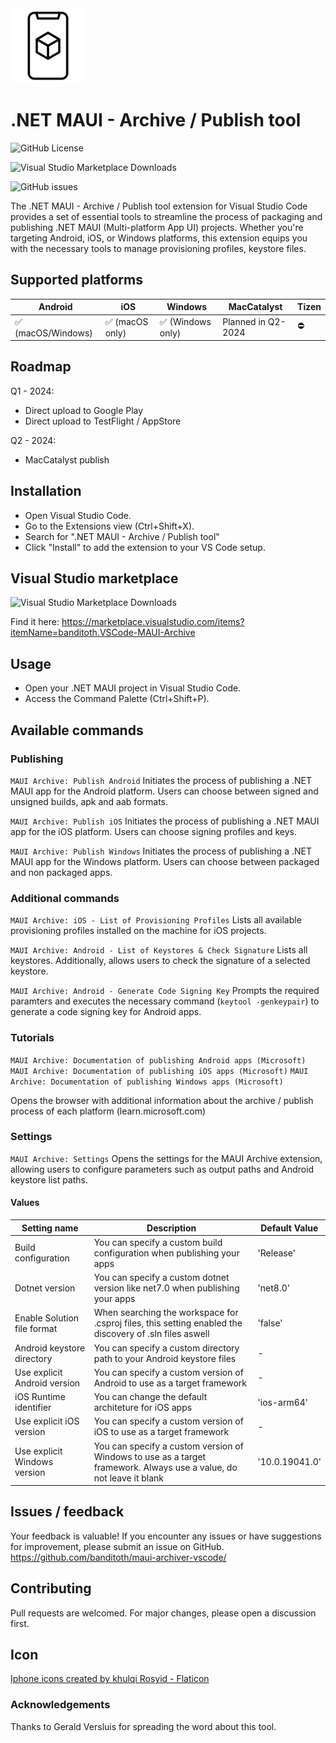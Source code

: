 <img src="icon.png" width="120" height="120"/>

# .NET MAUI - Archive / Publish tool

![GitHub License](https://img.shields.io/github/license/banditoth/maui-archiver-vscode?style=for-the-badge)

![Visual Studio Marketplace Downloads](https://img.shields.io/visual-studio-marketplace/d/banditoth.VSCode-MAUI-Archive?style=for-the-badge&link=https%3A%2F%2Fmarketplace.visualstudio.com%2Fitems%3FitemName%3Dbanditoth.VSCode-MAUI-Archive)

![GitHub issues](https://img.shields.io/github/issues/banditoth/maui-archiver-vscode?style=for-the-badge)

The .NET MAUI - Archive / Publish tool extension for Visual Studio Code provides a set of essential tools to streamline the process of packaging and publishing .NET MAUI (Multi-platform App UI) projects. 
Whether you're targeting Android, iOS, or Windows platforms, this extension equips you with the necessary tools to manage provisioning profiles, keystore files.

## Supported platforms

| Android | iOS | Windows | MacCatalyst | Tizen |
| --- | --- | --- | --- | --- | 
| ✅ (macOS/Windows) | ✅ (macOS only) | ✅ (Windows only) | Planned in Q2-2024 | ⛔️ |

## Roadmap

Q1 - 2024: 
- Direct upload to Google Play
- Direct upload to TestFlight / AppStore

Q2 - 2024:
- MacCatalyst publish

## Installation

- Open Visual Studio Code.
- Go to the Extensions view (Ctrl+Shift+X).
- Search for ".NET MAUI - Archive / Publish tool"
- Click "Install" to add the extension to your VS Code setup.

## Visual Studio marketplace

![Visual Studio Marketplace Downloads](https://img.shields.io/visual-studio-marketplace/d/banditoth.VSCode-MAUI-Archive?style=for-the-badge&link=https%3A%2F%2Fmarketplace.visualstudio.com%2Fitems%3FitemName%3Dbanditoth.VSCode-MAUI-Archive)

Find it here:
https://marketplace.visualstudio.com/items?itemName=banditoth.VSCode-MAUI-Archive

## Usage

- Open your .NET MAUI project in Visual Studio Code.
- Access the Command Palette (Ctrl+Shift+P).

## Available commands

### Publishing

`MAUI Archive: Publish Android`
Initiates the process of publishing a .NET MAUI app for the Android platform. Users can choose between signed and unsigned builds, apk and aab formats.

`MAUI Archive: Publish iOS`
Initiates the process of publishing a .NET MAUI app for the iOS platform. Users can choose signing profiles and keys.

`MAUI Archive: Publish Windows`
Initiates the process of publishing a .NET MAUI app for the Windows platform. Users can choose between packaged and non packaged apps.

### Additional commands

`MAUI Archive: iOS - List of Provisioning Profiles`
Lists all available provisioning profiles installed on the machine for iOS projects.

`MAUI Archive: Android - List of Keystores & Check Signature`
Lists all keystores. Additionally, allows users to check the signature of a selected keystore.

`MAUI Archive: Android - Generate Code Signing Key`
Prompts the required paramters and executes the necessary command (`keytool -genkeypair`) to generate a code signing key for Android apps.

### Tutorials

`MAUI Archive: Documentation of publishing Android apps (Microsoft)`
`MAUI Archive: Documentation of publishing iOS apps (Microsoft)`
`MAUI Archive: Documentation of publishing Windows apps (Microsoft)`

Opens the browser with additional information about the archive / publish process of each platform (learn.microsoft.com)

### Settings

`MAUI Archive: Settings`
Opens the settings for the MAUI Archive extension, allowing users to configure parameters such as output paths and Android keystore list paths.

#### Values

| Setting name | Description | Default Value |
| --- | --- | --- |
| Build configuration | You can specify a custom build configuration when publishing your apps | 'Release' |
| Dotnet version | You can specify a custom dotnet version like net7.0 when publishing your apps | 'net8.0' |
| Enable Solution file format | When searching the workspace for .csproj files, this setting enabled the discovery of .sln files aswell | 'false' |
| Android keystore directory | You can specify a custom directory path to your Android keystore files | - |
| Use explicit Android version | You can specify a custom version of Android to use as a target framework | - |
| iOS Runtime identifier | You can change the default architeture for iOS apps | 'ios-arm64' |
| Use explicit iOS version | You can specify a custom version of iOS to use as a target framework | - |
| Use explicit Windows version | You can specify a custom version of Windows to use as a target framework. Always use a value, do not leave it blank | '10.0.19041.0' |

## Issues / feedback

Your feedback is valuable! If you encounter any issues or have suggestions for improvement, please submit an issue on GitHub.
https://github.com/banditoth/maui-archiver-vscode/

## Contributing

Pull requests are welcomed. 
For major changes, please open a discussion first.

## Icon
<a href="https://www.flaticon.com/free-icons/iphone" title="iphone icons">Iphone icons created by khulqi Rosyid - Flaticon</a>

### Acknowledgements

Thanks to Gerald Versluis for spreading the word about this tool.

